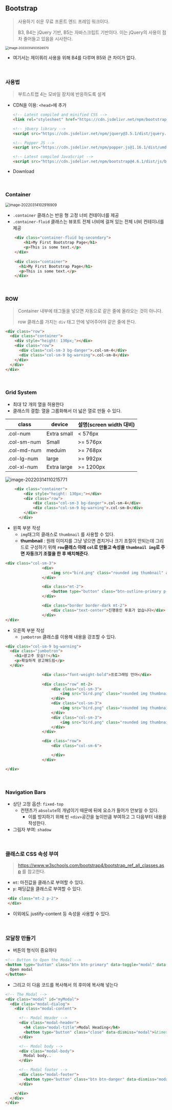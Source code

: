 ## Bootstrap

> 사용하기 쉬운 무료 프론트 엔드 프레임 워크이다.
>
> B3, B4는 jQuery 기반, B5는 자바스크립트 기반이다. 이는 jQuery의 사용이 점차 줄어들고 있음을 시사한다.

<img src="css_bootstrap.assets/image-20220314103526570.png" alt="image-20220314103526570" style="zoom:67%;" />

* 여기서는 제이쿼리 사용을 위해 B4를 다루며 B5와 큰 차이가 없다.

​       

### 사용법

> 부트스트랩 4는 모바일 장치에 반응하도록 설계

* CDN을 이용: `<head>`에 추가

  ```html
  <!-- Latest compiled and minified CSS -->
  <link rel="stylesheet" href="https://cdn.jsdelivr.net/npm/bootstrap@4.6.1/dist/css/bootstrap.min.css">
  
  <!-- jQuery library -->
  <script src="https://cdn.jsdelivr.net/npm/jquery@3.5.1/dist/jquery.slim.min.js"></script>
  
  <!-- Popper JS -->
  <script src="https://cdn.jsdelivr.net/npm/popper.js@1.16.1/dist/umd/popper.min.js"></script>
  
  <!-- Latest compiled JavaScript -->
  <script src="https://cdn.jsdelivr.net/npm/bootstrap@4.6.1/dist/js/bootstrap.bundle.min.js"></script>
  ```

* Download

​          

### Container

<img src="css_bootstrap.assets/image-20220314102916909.png" alt="image-20220314102916909" style="zoom:80%;" />

* `.container` 클래스는 반응 형 고정 너비 컨테이너를 제공
* `.container-fluid` 클래스는 뷰포트 전체 너비에 걸쳐 있는 전체 너비 컨테이너를 제공

```html
    <div class="container-fluid bg-secondary">
        <h1>My First Bootstrap Page</h1>
        <p>This is some text.</p>
    </div>
    
    <div class="container">
      <h1>My First Bootstrap Page</h1>
      <p>This is some text.</p>
    </div>
```

​         

### ROW

> Container 내부에 태그들을 넣으면 자동으로 같은 줄에 올라오는 것이 아니다.
>
> row 클래스를 가지는 `div` 태그 안에 넣어주어야 같은 줄에 뜬다.

```html
<div class="row">
  <div class="container">
    <div style="height: 130px;"></div>
    <div class="row">
      <div class="col-sm-3 bg-danger">.col-sm-4</div>
      <div class="col-sm-9 bg-warning">.col-sm-8</div>
    </div>
  </div>
</div>
```

​                 

### Grid System

* 최대 12 개의 열을 허용한다
* 클래스의 결합: 열을 그룹화해서 더 넓은 열로 만들 수 있다.

| class       | device      | 설명(screen width 대비) |
| ----------- | ----------- | ----------------------- |
| .col-num    | Extra small | < 576px                 |
| .col-sm-num | Small       | >= 576px                |
| .col-md-num | meduim      | >= 768px                |
| .col-lg-num | large       | >= 992px                |
| .col-xl-num | Extra large | >= 1200px               |

![image-20220314110215771](css_bootstrap.assets/image-20220314110215771.png)

```html
    <div class="container">
        <div style="height: 130px;"></div>
        <div class="row">
            <div class="col-sm-3 bg-danger">.col-sm-4</div>
            <div class="col-sm-9 bg-warning">.col-sm-8</div>
        </div>
      </div>
```

* 왼쪽 부분 작성
  * `img`태그의 클래스로 `thumbnail` 를 사용할 수 있다.
  * **thumbnail** : 원래 이미지를 그냥 넣으면 겹치거나 크기 조절이 안되는데 그리드로 구성하기 위해 **`row`클래스 아래 `col`로 만들고 속성을 `thumbnail img`로 주면 자동크기 조절을 한 후 배치해준다**.

```html
<div class="col-sm-3">
                <div>
                    <img src="bird.png" class="rounded img thumbnail" alt="profile">
                </div>

                <div class="mt-2">
                    <button type="button" class="btn-outline-primary p-3">투표 만들기</button>
                </div>

                <div class="border border-dark mt-2">
                    <div class="text-center">진행중인 투표가 없습니다</div>
                </div>
</div>
```

* 오른쪽 부분 작성
  * `jumbotron` 클래스를 이용해 내용을 강조할 수 있다.

```html
<div class="col-sm-9 bg-warning">
  <div class="jumbotron">
    <h1>광고주 모심!!</h1>
    <p>확실하게 광고해드림</p>
  </div>

                <div class="font-weight-bold">프로그래밍 언어</div>
                
                <div class="row" mt-2>
                    <div class="col-sm-3">
                        <img src="bird.png" class="rounded img thumbnail" alt="profile">
                    </div>
                    <div class="col-sm-3">
                        <img src="bird.png" class="rounded img thumbnail" alt="profile">
                    </div>
                    <div class="col-sm-3">
                        <img src="bird.png" class="rounded img thumbnail" alt="profile">
                    </div>
                </div>

                <div class="row">
                    <div class="col-sm-6">

                    </div>
                </div>

</div>
```



​          

### Navigation Bars

* 상단 고정 옵션: `fixed-top`
  * 컨텐츠가 `absolute`의 개념이기 때문에 뒤에 요소가 들어가 안보일 수 있다.
    * 이를 방지하기 위해 빈 `<div>`공간을 높이만큼 부여하고 그 다음부터 내용을 작성한다. 
* 그림자 부여: `shadow`

​        

### 클래스로 CSS 속성 부여

> https://www.w3schools.com/bootstrap4/bootstrap_ref_all_classes.asp 를 참고한다.

* `mt`: 마진값을 클래스로 부여할 수 있다.
* `p`: 패딩값을 클래스로 부여할 수 있다.

```html
 <div class="mt-2 p-2">
 </div>
```

* 이외에도 justify-content 등 속성을 사용할 수 있다.

​             

### 모달창 만들기

* 버튼의 형식이 중요하다

```html
<!-- Button to Open the Modal -->
<button type="button" class="btn btn-primary" data-toggle="modal" data-target="#myModal">
  Open modal
</button>
```

* 그리고 이 다음 코드를 복사해서 <body>의 후미에 복사해 넣는다

```html
<!-- The Modal -->
<div class="modal" id="myModal">
  <div class="modal-dialog">
    <div class="modal-content">

      <!-- Modal Header -->
      <div class="modal-header">
        <h4 class="modal-title">Modal Heading</h4>
        <button type="button" class="close" data-dismiss="modal">&times;</button>
      </div>

      <!-- Modal body -->
      <div class="modal-body">
        Modal body..
      </div>

      <!-- Modal footer -->
      <div class="modal-footer">
        <button type="button" class="btn btn-danger" data-dismiss="modal">Close</button>
      </div>

    </div>
  </div>
</div>
```

​       
